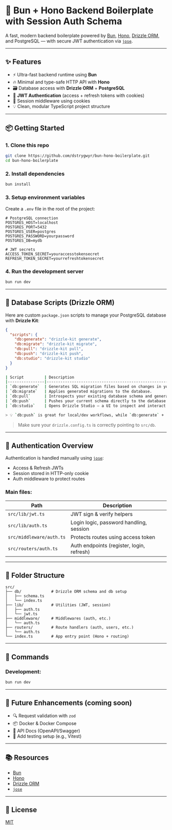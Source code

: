 # 🧱 Bun + Hono Backend Boilerplate with Session Auth Schema

A fast, modern backend boilerplate powered by [Bun](https://bun.sh), [Hono](https://hono.dev), [Drizzle ORM](https://orm.drizzle.team/), and PostgreSQL — with secure JWT authentication via [`jose`](https://github.com/panva/jose).

---

## ✨ Features

- ⚡ Ultra-fast backend runtime using **Bun**
- 🔥 Minimal and type-safe HTTP API with **Hono**
- 🗃 Database access with **Drizzle ORM** + **PostgreSQL**
- 🔐 **JWT Authentication** (access + refresh tokens with cookies)
- 🧩 Session middleware using cookies
- 💡 Clean, modular TypeScript project structure

---

## 📦 Getting Started

### 1. Clone this repo

```bash
git clone https://github.com/dstrygwyr/bun-hono-boilerplate.git
cd bun-hono-boilerplate
```

### 2. Install dependencies

```bash
bun install
```

### 3. Setup environment variables

Create a `.env` file in the root of the project:

```env
# PostgreSQL connection
POSTGRES_HOST=localhost
POSTGRES_PORT=5432
POSTGRES_USER=postgres
POSTGRES_PASSWORD=yourpassword
POSTGRES_DB=mydb

# JWT secrets
ACCESS_TOKEN_SECRET=youraccesstokensecret
REFRESH_TOKEN_SECRET=yourrefreshtokensecret

```

### 4. Run the development server

```bash
bun run dev
```

---

## 🧰 Database Scripts (Drizzle ORM)

Here are custom `package.json` scripts to manage your PostgreSQL database with **Drizzle Kit**:

```json
{
  "scripts": {
    "db:generate": "drizzle-kit generate",
    "db:migrate": "drizzle-kit migrate",
    "db:pull": "drizzle-kit pull",
    "db:push": "drizzle-kit push",
    "db:studio": "drizzle-kit studio"
  }
}
```

```bash
| Script         | Description                                                                 |
|----------------|-----------------------------------------------------------------------------|
| `db:generate`  | Generates SQL migration files based on changes in your schema.             |
| `db:migrate`   | Applies generated migrations to the database.                              |
| `db:pull`      | Introspects your existing database schema and generates Drizzle schema.    |
| `db:push`      | Pushes your current schema directly to the database (no migration needed). |
| `db:studio`    | Opens Drizzle Studio — a UI to inspect and interact with your DB.          |

> 💡 `db:push` is great for local/dev workflows, while `db:generate` + `db:migrate` is ideal for production workflows.

```

> Make sure your `drizzle.config.ts` is correctly pointing to `src/db`.

---

## 🔐 Authentication Overview

Authentication is handled manually using [`jose`](https://github.com/panva/jose):

- Access & Refresh JWTs
- Session stored in HTTP-only cookie
- Auth middleware to protect routes

### Main files:
| Path | Description |
|------|-------------|
| `src/lib/jwt.ts`        | JWT sign & verify helpers |
| `src/lib/auth.ts`       | Login logic, password handling, session |
| `src/middleware/auth.ts`| Protects routes using access token |
| `src/routers/auth.ts`   | Auth endpoints (register, login, refresh) |

---

## 📁 Folder Structure

```
src/
├── db/             # Drizzle ORM schema and db setup
│   ├── schema.ts
│   └── index.ts
├── lib/            # Utilities (JWT, session)
│   ├── auth.ts
│   └── jwt.ts
├── middleware/     # Middlewares (auth, etc.)
│   └── auth.ts
├── routers/        # Route handlers (auth, users, etc.)
│   └── auth.ts
└── index.ts        # App entry point (Hono + routing)
```

---

## 💪 Commands

### Development:

```bash
bun run dev
```

---

## 🚀 Future Enhancements (coming soon)

- 🔍 Request validation with `zod`
- 📦 Docker & Docker Compose
- 📄 API Docs (OpenAPI/Swagger)
- 🧪 Add testing setup (e.g., Vitest)

---

## 📚 Resources

- [Bun](https://bun.sh/docs)
- [Hono](https://hono.dev)
- [Drizzle ORM](https://orm.drizzle.team)
- [`jose`](https://github.com/panva/jose)

---

## 🪪 License

[MIT](./LICENSE)
